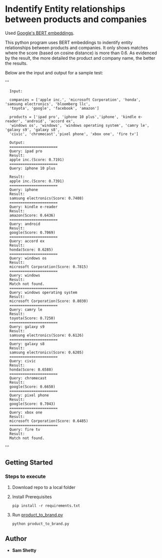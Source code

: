 # Indentify Entity relationships between products and companies

Used 
[Google's BERT embeddings](https://github.com/google-research/bert). 

This python program uses BERT embeddings to indentify entity relationships between products and companies. It only shows matches where the score (based on cosine distance) is more than 0.6. As evidenced by the result, the more detailed the product and company name, the better the results.

Below are the input and output for a sample test:

'''
   
      Input:

      companies = ['apple inc.', 'microsoft Corporation', 'honda', 'samsung electronics', 'bloomberg llc', 
      'toyota', 'google', 'facebook', 'amazon']

      products = ['ipad pro', 'iphone 10 plus','iphone', 'kindle e-reader', 'android', 'accord ex', 
      'windows os', 'windows', 'windows operating system', 'camry le', 'galaxy s9', 'galaxy s8', 
      'civic', 'chromecast','pixel phone', 'xbox one', 'fire tv']

      Output: 
      ======================
      Query: ipad pro
      Result:
      apple inc.(Score: 0.7191)
      ======================
      Query: iphone 10 plus
      
      Result:
      apple inc.(Score: 0.7391)
      ======================
      Query: iphone
      Result:
      samsung electronics(Score: 0.7408)
      ======================
      Query: kindle e-reader
      Result:
      amazon(Score: 0.6436)
      ======================
      Query: android
      Result:
      google(Score: 0.7069)
      ======================
      Query: accord ex
      Result:
      honda(Score: 0.6285)
      ======================
      Query: windows os
      Result:
      microsoft Corporation(Score: 0.7815)
      ======================
      Query: windows
      Result:
      Match not found.
      ======================
      Query: windows operating system
      Result:
      microsoft Corporation(Score: 0.8030)
      ======================
      Query: camry le
      Result:
      toyota(Score: 0.7250)
      ======================
      Query: galaxy s9
      Result:
      samsung electronics(Score: 0.6126)
      ======================
      Query: galaxy s8
      Result:
      samsung electronics(Score: 0.6205)
      ======================
      Query: civic
      Result:
      honda(Score: 0.6588)
      ======================
      Query: chromecast
      Result:
      google(Score: 0.6650)
      ======================
      Query: pixel phone
      Result:
      google(Score: 0.7043)
      ======================
      Query: xbox one
      Result:
      microsoft Corporation(Score: 0.6485)
      ======================
      Query: fire tv
      Result:
      Match not found.
'''

## Getting Started

### Steps to execute

1. Download repo to a local folder

2. Install Prerequisites

   ```
   pip install -r requirements.txt
   ```
   
3. Run [product_to_brand.py](https://github.com/samshetty/product-to-brand/blob/master/product_to_brand.py)

   ```
   python product_to_brand.py
   ```
  
## Author

* **Sam Shetty** 
